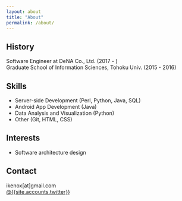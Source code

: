 ```yaml
---
layout: about
title: "About"
permalink: /about/
---
```


## History

Software Engineer at DeNA Co., Ltd. (2017 - )  
Graduate School of Information Sciences, Tohoku Univ. (2015 - 2016)

## Skills

- Server-side Development (Perl, Python, Java, SQL)
- Android App Development (Java)
- Data Analysis and Visualization (Python)
- Other (Git, HTML, CSS)

## Interests

- Software architecture design

## Contact

<i class="fa fa-envelope" aria-hidden="true"></i> ikenox[at]gmail.com  
<i class="fa fa-twitter" aria-hidden="true"></i> [ @{{site.accounts.twitter}} ]( https://twitter.com/{{site.accounts.twitter}} )
